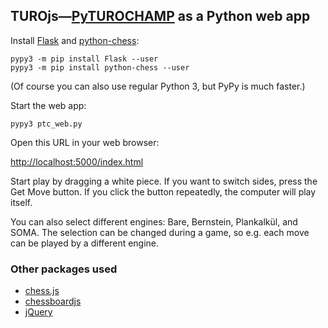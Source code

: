 ## TUROjs—[PyTUROCHAMP](https://github.com/mdoege/PyTuroChamp) as a Python web app

Install [Flask](http://flask.pocoo.org/) and [python-chess](https://github.com/niklasf/python-chess):

    pypy3 -m pip install Flask --user
    pypy3 -m pip install python-chess --user

(Of course you can also use regular Python 3, but PyPy is much faster.)

Start the web app:

    pypy3 ptc_web.py

Open this URL in your web browser:

[http://localhost:5000/index.html](http://localhost:5000/index.html)

Start play by dragging a white piece. If you want to switch sides, press the Get Move button. If you click the button repeatedly, the computer will play itself.

You can also select different engines: Bare, Bernstein, Plankalkül, and SOMA. The selection can be changed during a game, so e.g. each move can be played by a different engine.

### Other packages used

* [chess.js](https://github.com/jhlywa/chess.js)
* [chessboardjs](https://github.com/oakmac/chessboardjs)
* [jQuery](https://github.com/jquery/jquery)
